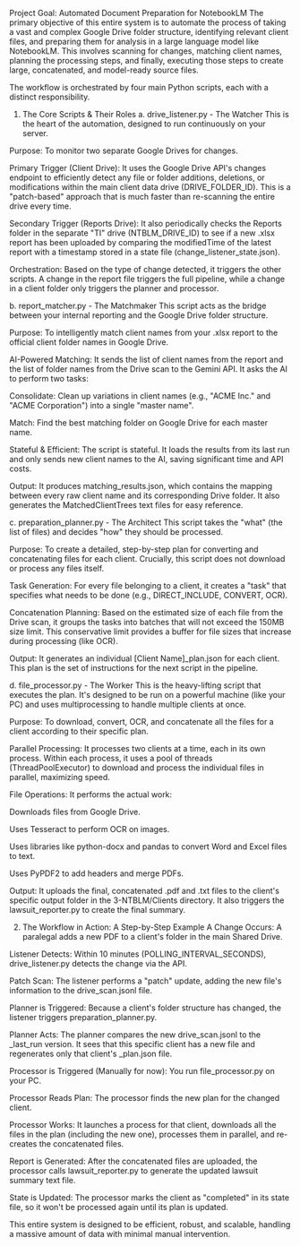 Project Goal: Automated Document Preparation for NotebookLM
The primary objective of this entire system is to automate the process of taking a vast and complex Google Drive folder structure, identifying relevant client files, and preparing them for analysis in a large language model like NotebookLM. This involves scanning for changes, matching client names, planning the processing steps, and finally, executing those steps to create large, concatenated, and model-ready source files.

The workflow is orchestrated by four main Python scripts, each with a distinct responsibility.

1. The Core Scripts & Their Roles
a. drive_listener.py - The Watcher
This is the heart of the automation, designed to run continuously on your server.

Purpose: To monitor two separate Google Drives for changes.

Primary Trigger (Client Drive): It uses the Google Drive API's changes endpoint to efficiently detect any file or folder additions, deletions, or modifications within the main client data drive (DRIVE_FOLDER_ID). This is a "patch-based" approach that is much faster than re-scanning the entire drive every time.

Secondary Trigger (Reports Drive): It also periodically checks the Reports folder in the separate "TI" drive (NTBLM_DRIVE_ID) to see if a new .xlsx report has been uploaded by comparing the modifiedTime of the latest report with a timestamp stored in a state file (change_listener_state.json).

Orchestration: Based on the type of change detected, it triggers the other scripts. A change in the report file triggers the full pipeline, while a change in a client folder only triggers the planner and processor.

b. report_matcher.py - The Matchmaker
This script acts as the bridge between your internal reporting and the Google Drive folder structure.

Purpose: To intelligently match client names from your .xlsx report to the official client folder names in Google Drive.

AI-Powered Matching: It sends the list of client names from the report and the list of folder names from the Drive scan to the Gemini API. It asks the AI to perform two tasks:

Consolidate: Clean up variations in client names (e.g., "ACME Inc." and "ACME Corporation") into a single "master name".

Match: Find the best matching folder on Google Drive for each master name.

Stateful & Efficient: The script is stateful. It loads the results from its last run and only sends new client names to the AI, saving significant time and API costs.

Output: It produces matching_results.json, which contains the mapping between every raw client name and its corresponding Drive folder. It also generates the MatchedClientTrees text files for easy reference.

c. preparation_planner.py - The Architect
This script takes the "what" (the list of files) and decides "how" they should be processed.

Purpose: To create a detailed, step-by-step plan for converting and concatenating files for each client. Crucially, this script does not download or process any files itself.

Task Generation: For every file belonging to a client, it creates a "task" that specifies what needs to be done (e.g., DIRECT_INCLUDE, CONVERT, OCR).

Concatenation Planning: Based on the estimated size of each file from the Drive scan, it groups the tasks into batches that will not exceed the 150MB size limit. This conservative limit provides a buffer for file sizes that increase during processing (like OCR).

Output: It generates an individual [Client Name]_plan.json for each client. This plan is the set of instructions for the next script in the pipeline.

d. file_processor.py - The Worker
This is the heavy-lifting script that executes the plan. It's designed to be run on a powerful machine (like your PC) and uses multiprocessing to handle multiple clients at once.

Purpose: To download, convert, OCR, and concatenate all the files for a client according to their specific plan.

Parallel Processing: It processes two clients at a time, each in its own process. Within each process, it uses a pool of threads (ThreadPoolExecutor) to download and process the individual files in parallel, maximizing speed.

File Operations: It performs the actual work:

Downloads files from Google Drive.

Uses Tesseract to perform OCR on images.

Uses libraries like python-docx and pandas to convert Word and Excel files to text.

Uses PyPDF2 to add headers and merge PDFs.

Output: It uploads the final, concatenated .pdf and .txt files to the client's specific output folder in the 3-NTBLM/Clients directory. It also triggers the lawsuit_reporter.py to create the final summary.

2. The Workflow in Action: A Step-by-Step Example
A Change Occurs: A paralegal adds a new PDF to a client's folder in the main Shared Drive.

Listener Detects: Within 10 minutes (POLLING_INTERVAL_SECONDS), drive_listener.py detects the change via the API.

Patch Scan: The listener performs a "patch" update, adding the new file's information to the drive_scan.jsonl file.

Planner is Triggered: Because a client's folder structure has changed, the listener triggers preparation_planner.py.

Planner Acts: The planner compares the new drive_scan.jsonl to the _last_run version. It sees that this specific client has a new file and regenerates only that client's _plan.json file.

Processor is Triggered (Manually for now): You run file_processor.py on your PC.

Processor Reads Plan: The processor finds the new plan for the changed client.

Processor Works: It launches a process for that client, downloads all the files in the plan (including the new one), processes them in parallel, and re-creates the concatenated files.

Report is Generated: After the concatenated files are uploaded, the processor calls lawsuit_reporter.py to generate the updated lawsuit summary text file.

State is Updated: The processor marks the client as "completed" in its state file, so it won't be processed again until its plan is updated.

This entire system is designed to be efficient, robust, and scalable, handling a massive amount of data with minimal manual intervention.